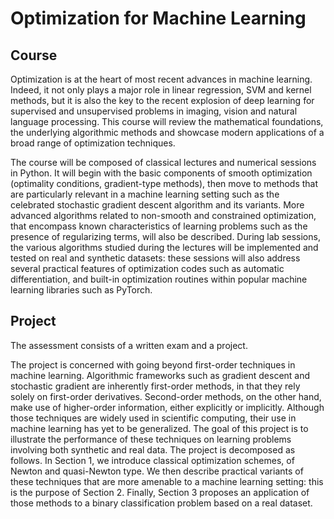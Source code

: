 # Optimization for Machine Learning

## Course

Optimization is at the heart of most recent advances in machine learning. Indeed, it not only plays a major role in linear regression, SVM and kernel methods, but it is also the key to the recent explosion of deep learning for supervised and unsupervised problems in imaging, vision and natural language processing. This course will review the mathematical foundations, the underlying algorithmic methods and showcase modern applications of a broad range of optimization techniques.

The course will be composed of classical lectures and numerical sessions in Python. It will begin with the basic components of smooth optimization (optimality conditions, gradient-type methods), then move to methods that are particularly relevant in a machine learning setting such as the celebrated stochastic gradient descent algorithm and its variants. More advanced algorithms related to non-smooth and constrained optimization, that encompass known characteristics of learning problems such as the presence of regularizing terms, will also be described. During lab sessions, the various algorithms studied during the lectures will be implemented and tested on real and synthetic datasets: these sessions will also address several practical features of optimization codes such as automatic differentiation, and built-in optimization routines within popular machine learning libraries such as PyTorch.

## Project

The assessment consists of a written exam and a project.

The project is concerned with going beyond first-order techniques in machine learning. Algorithmic frameworks such as gradient descent and stochastic gradient are inherently first-order methods, in that they rely solely on first-order derivatives. Second-order methods, on the other hand, make use of higher-order information, either explicitly or implicitly. Although those techniques are widely used in scientific computing, their use in machine learning has yet to be generalized. The goal of this project is to illustrate the performance of these techniques on learning problems involving both synthetic and real data.
The project is decomposed as follows. In Section 1, we introduce classical optimization schemes, of Newton and quasi-Newton type. We then describe practical variants of these techniques that are more amenable to a machine learning setting: this is the purpose of Section 2. Finally, Section 3
proposes an application of those methods to a binary classification problem based on a real dataset.